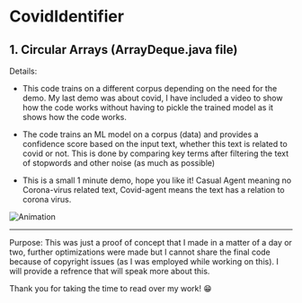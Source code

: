 # CovidIdentifier 
## 1. Circular Arrays (ArrayDeque.java file)

Details:
- This code trains on a different corpus depending on the need for the demo. My last demo was about covid, I have included a video to show how the code works without having to pickle the trained model as it shows how the code works. 

- The code trains an ML model on a corpus (data) and provides a confidence score based on the input text, whether this text is related to covid or not. This is done by comparing key terms after filtering the text of stopwords and other noise (as much as possible)

- This is a small 1 minute demo, hope you like it! Casual Agent meaning no Corona-virus related text, Covid-agent means the text has a relation to corona virus. 

![Animation](https://user-images.githubusercontent.com/58999061/139102231-766f8b93-fec2-4448-91c4-254a8450c15d.gif)
***


Purpose: 
This was just a proof of concept that I made in a matter of a day or two, further optimizations were made but I cannot share the final code because of copyright issues (as I was employed while working on this). I will provide a refrence that will speak more about this. 

Thank you for taking the time to read over my work! :grin:
